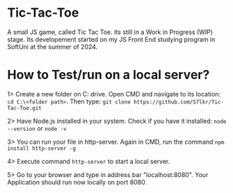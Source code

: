 # Tic-Tac-Toe
A small JS game, called Tic Tac Toe. Its still in a Work in Progress (WIP) stage. Its developement started on my JS Front End studying program in SoftUni at the summer of 2024.


How to Test/run on a local server?
==================================

1> Create a new folder on C: drive. Open CMD and navigate to its location: `cd C:\<folder path>`. Then type: `git clone https://github.com/S7lkr/Tic-Tac-Toe.git`

2> Have Node.js installed in your system. Check if you have it installed: `node --version` or `node -v`

3> You can run your file in http-server. Again in CMD, run the command `npm install http-server -g`

4> Execute command `http-server` to start a local server.

5> Go to your browser and type in address bar "localhost:8080". Your Application should run now locally on port 8080.